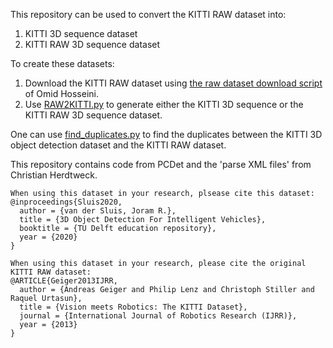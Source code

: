 This repository can be used to convert the KITTI RAW dataset into:
1) KITTI 3D sequence dataset
2) KITTI RAW 3D sequence dataset

To create these datasets:
1) Download the KITTI RAW dataset using <a href="http://www.cvlibs.net/download.php?file=raw_data_downloader.zip" target="_blank">the raw dataset download script</a> of Omid Hosseini.
2) Use [RAW2KITTI.py](RAW2KITTI.py) to generate either the KITTI 3D sequence or the KITTI RAW 3D sequence dataset.

One can use [find_duplicates.py](find_duplicates.py) to find the duplicates between the KITTI 3D object detection dataset and the KITTI RAW dataset.






This repository contains code from PCDet and the 'parse XML files' from Christian Herdtweck.
```
When using this dataset in your research, plsease cite this dataset:
@inproceedings{Sluis2020,
  author = {van der Sluis, Joram R.},
  title = {3D Object Detection For Intelligent Vehicles},
  booktitle = {TU Delft education repository},
  year = {2020}
}
```

```
When using this dataset in your research, please cite the original KITTI RAW dataset:
@ARTICLE{Geiger2013IJRR,
  author = {Andreas Geiger and Philip Lenz and Christoph Stiller and Raquel Urtasun},
  title = {Vision meets Robotics: The KITTI Dataset},
  journal = {International Journal of Robotics Research (IJRR)},
  year = {2013}
}
```

